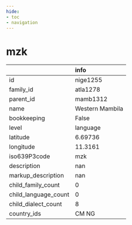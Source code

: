 ```yaml
---
hide:
- toc
- navigation
---
```

# mzk
|                      | info            |
|:---------------------|:----------------|
| id                   | nige1255        |
| family_id            | atla1278        |
| parent_id            | mamb1312        |
| name                 | Western Mambila |
| bookkeeping          | False           |
| level                | language        |
| latitude             | 6.69736         |
| longitude            | 11.3161         |
| iso639P3code         | mzk             |
| description          | nan             |
| markup_description   | nan             |
| child_family_count   | 0               |
| child_language_count | 0               |
| child_dialect_count  | 8               |
| country_ids          | CM NG           |